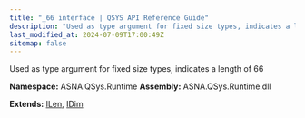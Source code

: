 ```yaml
---
title: "_66 interface | QSYS API Reference Guide"
description: "Used as type argument for fixed size types, indicates a length of 66  "
last_modified_at: 2024-07-09T17:00:49Z
sitemap: false
---
```


Used as type argument for fixed size types, indicates a length of 66 

**Namespace:** ASNA.QSys.Runtime
**Assembly:** ASNA.QSys.Runtime.dll

**Extends:** [ILen](/reference/runtime/qsys-runtime/i-len.html), [IDim](/reference/runtime/qsys-runtime/i-dim.html)
<br>
<br>
